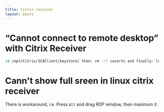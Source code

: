 ```yaml
---
title: Citrix receiver
layout: posts
---
```


# “Cannot connect to remote desktop” with Citrix Receiver

```bash
cd /opt/Citrix/ICAClient/keystore/ then: rm -rf cacerts and finally: ln -s /etc/ssl/certs cacerts
```

# Cann't show full sreen in linux citrix receiver
There is workaround, i.e. Press `Alt` and drag RDP window, then maximum it.
